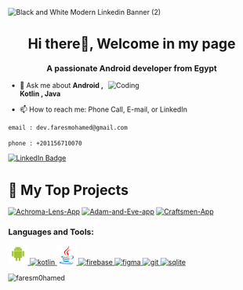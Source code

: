 ![Black and White Modern Linkedin Banner (2)](https://user-images.githubusercontent.com/114820994/194710628-1b291f35-637b-43fd-85de-ec76005d8e04.gif)
<h1 align="center">Hi there👋, Welcome in my page </h1>
<h3 align="center">A passionate Android developer from Egypt</h3>
<img align="right" alt="Coding" width="300" src="https://cdn.dribbble.com/users/1235346/screenshots/3252385/job.gif">

- 💬 Ask me about **Android , Kotlin , Java**

- 📫  How to reach me: Phone Call, E-mail, or LinkedIn

<pre class="notranslate"><code>email : dev.faresmohamed@gmail.com

phone : +201156710070
</code></pre>

<a href="https://www.linkedin.com/in/fares-android-developer/">
    <img src="https://img.shields.io/badge/LinkedIn-blue?style=for-the-badge&logo=linkedin&logoColor=white" alt="LinkedIn Badge"/>
  </a>


# :file_folder: My Top Projects

<p align="left">
    <a href="https://github.com/FaresM0hamed/Achroma-Lens-App"><img width="278" src="https://denvercoder1-github-readme-stats.vercel.app/api/pin/?username=FaresM0hamed&repo=Achroma-Lens-App&theme=react&bg_color=073042&title_color=3cdb85&hide_border=true&icon_color=F8D866&show_icons=true" alt="Achroma-Lens-App"></a>
    <a href="https://github.com/FaresM0hamed/Adam-and-Eve-app"><img width="278" src="https://denvercoder1-github-readme-stats.vercel.app/api/pin/?username=FaresM0hamed&repo=Adam-and-Eve-app&theme=react&bg_color=073042&title_color=3cdb85&hide_border=true&icon_color=F8D866&show_icons=true" alt="Adam-and-Eve-app"></a> 
    <a href="https://github.com/FaresM0hamed/Craftsmen-App"><img width="278" src="https://denvercoder1-github-readme-stats.vercel.app/api/pin/?username=FaresM0hamed&repo=Craftsmen-App&theme=react&bg_color=073042&title_color=3cdb85&hide_border=true&icon_color=F8D866&show_icons=true" alt="Craftsmen-App"></a> 
</p>

<h3 align="left">Languages and Tools:</h3>
<p align="left">
  <a href="https://developer.android.com" target="_blank" rel="noreferrer">
    <img src="https://raw.githubusercontent.com/devicons/devicon/master/icons/android/android-original-wordmark.svg" alt="android" width="40" height="40"/>
  </a>
   <a href="https://kotlinlang.org" target="_blank" rel="noreferrer">
    <img src="https://www.vectorlogo.zone/logos/kotlinlang/kotlinlang-icon.svg" alt="kotlin" width="40" height="40"/>
  </a>
   <a href="https://www.java.com" target="_blank" rel="noreferrer">
    <img src="https://raw.githubusercontent.com/devicons/devicon/master/icons/java/java-original.svg" alt="java" width="40" height="40"/>
  </a>
   <a href="https://firebase.google.com/" target="_blank" rel="noreferrer">
    <img src="https://www.vectorlogo.zone/logos/firebase/firebase-icon.svg" alt="firebase" width="40" height="40"/>
  </a>
  <a href="https://www.figma.com/" target="_blank" rel="noreferrer">
    <img src="https://www.vectorlogo.zone/logos/figma/figma-icon.svg" alt="figma" width="40" height="40"/>
  </a>
  <a href="https://git-scm.com/" target="_blank" rel="noreferrer">
    <img src="https://www.vectorlogo.zone/logos/git-scm/git-scm-icon.svg" alt="git" width="40" height="40"/>
  </a>
  <a href="https://www.sqlite.org/" target="_blank" rel="noreferrer">
    <img src="https://www.vectorlogo.zone/logos/sqlite/sqlite-icon.svg" alt="sqlite" width="40" height="40"/>
  </a>
</p>


<p><img align="center" src="https://github-readme-stats.vercel.app/api/top-langs?username=faresm0hamed&show_icons=true&locale=en&layout=compact&theme=dark" alt="faresm0hamed" /></p>
